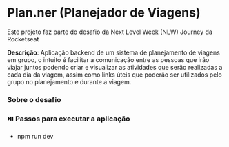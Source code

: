 # 	Plan.ner (Planejador de Viagens)

Este projeto faz parte do desafio da Next Level Week (NLW) Journey da Rocketseat

<strong> Descrição</strong>: Aplicação backend de um sistema de planejamento de viagens em grupo, o intuito é facilitar a comunicação entre as pessoas que irão viajar juntos podendo criar e visualizar as atividades que serão realizadas a cada dia da viagem, assim como links úteis que poderão ser utilizados pelo grupo no planejamento e durante a viagem.

### Sobre o desafio



### ⏯️ Passos para executar a aplicação

- npm run dev

